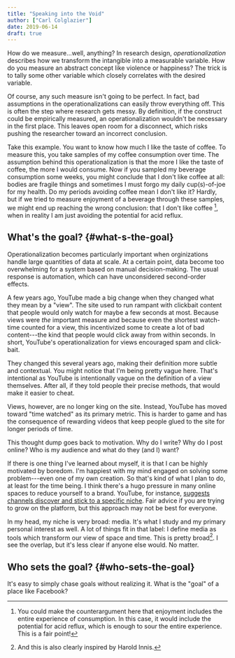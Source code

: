 ```yaml
---
title: "Speaking into the Void"
author: ["Carl Colglazier"]
date: 2019-06-14
draft: true
---
```


How do we measure...well, anything? In research design, _operationalization_ describes how we transform the intangible into a measurable variable. How do you measure an abstract concept like violence or happiness? The trick is to tally some other variable which closely correlates with the desired variable.

Of course, any such measure isn't going to be perfect. In fact, bad assumptions in the operationalizations can easily throw everything off. This is often the step where research gets messy. By definition, if the construct could be empirically measured, an operationalization wouldn't be necessary in the first place. This leaves open room for a disconnect, which risks pushing the researcher toward an incorrect conclusion.

Take this example. You want to know how much I like the taste of coffee. To measure this, you take samples of my coffee consumption over time. The assumption behind this operationalization is that the more I like the taste of coffee, the more I would consume. Now if you sampled my beverage consumption some weeks, you might conclude that I don't like coffee at all: bodies are fragile things and sometimes I must forgo my daily cup(s)-of-joe for my health. Do my periods avoiding coffee mean I don't like it? Hardly, but if we tried to measure enjoyment of a beverage through these samples, we might end up reaching the wrong conclusion: that I don't like coffee&nbsp;[^fn:1], when in reality I am just avoiding the potential for acid reflux.


## What's the goal? {#what-s-the-goal}

Operationalization becomes particularly important when orginizations handle large quantities of data at scale. At a certain point, data become too overwhelming for a system based on manual decision-making. The usual response is automation, which can have unconsidered second-order effects.

A few years ago, YouTube made a big change when they changed what they mean by a "view". The site used to run rampant with clickbait content that people would only watch for maybe a few seconds at most. Because views were _the_ important measure and because even the shortest watch-time counted for a view, this incentivized some to create a lot of bad content---the kind that people would click away from within seconds. In short, YouTube's operationalization for views encouraged spam and click-bait.

They changed this several years ago, making their definition more subtle and contextual. You might notice that I'm being pretty vague here. That's intentional as YouTube is intentionally vague on the definition of a view themselves. After all, if they told people their precise methods, that would make it easier to cheat.

Views, however, are no longer king on the site. Instead, YouTube has moved toward "time watched" as its primary metric. This is harder to game and has the consequence of rewarding videos that keep people glued to the site for longer periods of time.

This thought dump goes back to motivation. Why do I write? Why do I
post online? Who is my audience and what do they (and I) want?

If there is one thing I've learned about myself, it is that I can be
highly motivated by boredom. I'm happiest with my mind engaged on
solving some problem---even one of my own creation. So that's kind of
what I plan to do, at least for the time being. I think there's a hugo
pressure in many online spaces to reduce yourself to a brand.
YouTube, for instance, [suggests channels discover and stick to a
specific niche](https://creatoracademy.youtube.com/page/lesson/niche). Fair advice if you are trying to grow on the platform,
but this approach may not be best for everyone.

In my head, my niche is very broad: media. It's what I study and my
primary personal interest as well. A lot of things fit in that label:
I define media as tools which transform our view of space and time.
This is pretty broad[^fn:2]. I see the overlap, but it's less clear
if anyone else would. No matter.


## Who sets the goal? {#who-sets-the-goal}

It's easy to simply chase goals without realizing it. What is the "goal" of a place like Facebook?

[^fn:1]: You could make the counterargument here that enjoyment includes the entire experience of consumption. In this case, it would include the potential for acid reflux, which is enough to sour the entire experience. This is a fair point!
[^fn:2]: And this is also clearly inspired by Harold Innis.